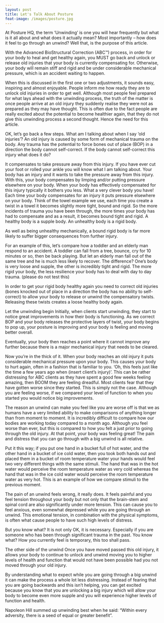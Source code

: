 ```yaml
---
layout: post
title: Let's Talk About Posture
feat-image: /images/posture.jpg
---
```


At Posture HQ, the term ‘Unwinding’ is one you will hear frequently but what is it all about and what does it actually mean? Most importantly – how does it feel to go through an unwind? Well that, is the purpose of this article.

With the Advanced BioStructural Correction (ABC™) process, in order for your body to heal and get healthy again, you MUST go back and unlock or release old injuries that your body is currently compensating for. Otherwise, your body will remain stiff and rigid and be under considerable mechanical pressure, which is an accident waiting to happen.

When this is discussed in the first one or two adjustments, it sounds easy, inspiring and almost enjoyable. People inform me how ready they are to unlock old injuries in order to get well. Although most people feel prepared for what lays ahead with the unwinding process, the truth of the matter is once people arrive at an old injury they suddenly realise they were not as prepared as they may have thought. This is often due to the fact people are really excited about the potential to become healthier again, that they do not give this unwinding process a second thought. Hence the need for this article.

OK, let’s go back a few steps. What am I talking about when I say ‘old injuries’? An old injury is caused by some form of mechanical trauma on the body. Any trauma has the potential to force bones out of place (BOP) in a direction the body cannot self-correct. If the body cannot self-correct this injury what does it do?

It compensates to take pressure away from this injury. If you have ever cut your foot or rolled your ankle you will know what I am talking about. Your body has an injury and it wants to take the pressure away from this injury. With this, your body compensates by limping and/or putting pressure elsewhere on your body. When your body has effectively compensated for this injury typically it bothers you less. What a very clever body you have!
Each time your body compensates for an injury it puts pressure elsewhere on your body. Think of the towel example we use, each time you create a twist in a towel it becomes slightly more tight, bound and rigid. So the more incidents of trauma you have been through, the more times your body has had to compensate and as a result, it becomes bound tight and rigid.
A healthy body is a supple body. An unhealthy body is a rigid body.

As well as being unhealthy mechanically, a bound rigid body is far more likely to suffer bigger consequences from further injury.

For an example of this, let’s compare how a toddler and an elderly man respond to an accident. A toddler can fall from a tree, bounce, cry for 10 minutes or so, then be back playing. But let an elderly man fall out of the same tree and he is much less likely to recover. The difference? One’s body is very loose and supple, the other is incredibly tight and rigid. The more rigid your body, the less resilience your body has to deal with day to day trauma. (please do not test this)

In order to get your rigid body healthy again you need to correct old injuries (bones knocked out of place in a direction the body has no ability to self-correct) to allow your body to release or unwind the compensatory twists. Releasing these twists creates a loose healthy body again.

Let the unwinding begin
Initially, when clients start unwinding, they start to notice great improvements in how their body is functioning. As we correct BOP and your body releases the protective layers of twist, your body begins to pop up, your posture is improving and your body is feeling and moving better overall.

Eventually, your body then reaches a point where it cannot improve any further because there is a major mechanical injury that needs to be cleared.

Now you’re in the thick of it.
When your body reaches an old injury it puts considerable mechanical pressure upon your body. This causes your body to hurt again, often in a fashion that is familiar to you. ‘Oh, this feels just like the time a few years ago when (insert client’s injury)’. This can be rather distressing for ABC clients as they have spent a good few weeks feeling amazing, then BOOM they are feeling dreadful. Most clients fear that they have gotten worse since they started. This is simply not the case. Although you are feeling worse, if we compared your level of function to when you started you would notice big improvements.

The reason an unwind can make you feel like you are worse off is that we as humans have a very limited ability to make comparisons of anything longer than from moment to moment. It is incredibly difficult to compare how our bodies are working today compared to a month ago. Although you feel worse than ever, but this is compared to how you felt a just prior to going through the old injury. At that point, your body was feeling great! The pain and distress that you can go through with a big unwind is all relative.

Put it this way; if you put one hand in a bucket full of hot water, and the other hand in a bucket of ice cold water, then you took both hands out and placed them in a bucket of room temperature water your hands would feel two very different things with the same stimuli. The hand that was in the hot water would perceive the room temperature water as very cold whereas the hand that was in the ice cold water would perceive the room temperature water as very hot. This is an example of how we compare stimuli to the previous moment.

The pain of an unwind feels wrong, it really does. It feels painful and you feel tension throughout your body but not only that the brain-stem and spinal cord are also significantly under more tension. This can cause you to feel anxious, even somewhat depressed while you are going through an unwind. This emotional tension, in combination with the physical symptoms, is often what cause people to have such high levels of distress.

But you know what? It is not only OK, it is necessary. Especially if you are someone who has been through significant trauma in the past. You know what? How you currently feel is temporary, this too shall pass.

The other side of the unwind
Once you have moved passed this old injury, it allows your body to continue to unlock and unwind moving you to higher levels of health and function that would not have been possible had you not moved through your old injury.

By understanding what to expect while you are going through a big unwind it can make the process a whole lot less distressing. Instead of fearing that you are going backwards and this isn’t helping, you can get excited because you know that you are unlocking a big injury which will allow your body to become even more supple and you will experience higher levels of function and health.

Napoleon Hill summed up unwinding best when he said:  “Within every adversity, there is a seed of equal or greater benefit”.
